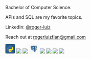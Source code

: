 Bachelor of Computer Science.

APIs and SQL are my favorite topics.

LinkedIn: [@roger-luiz](http://linkedin.com/in/roger-luiz)

Reach out at [rogerluizflan@gmail.com](mailto:rogerluizflan@gmail.com)

<img src="./assets/python.svg" width="30px" /> <img src="./assets/flask" width="30px" /> <img src="./assets/django" width="30px" /> <img src="./assets/postgresql.svg" width="30px" /> <img src="./assets/docker" width="30px" /> <img src="./assets/kubernets" width="30px" /> <img src="./assets/graphql" width="30px" /> <img src="./assets/git" width="30px" />
